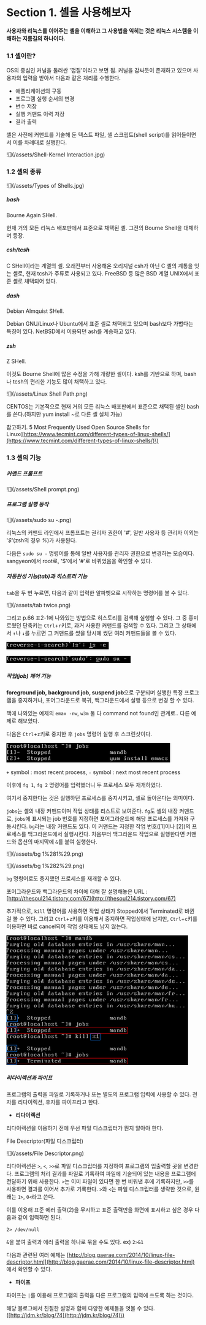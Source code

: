 # Section 1. 셸을 사용해보자

**사용자와 리눅스를 이어주는 셸을 이해하고 그 사용법을 익히는 것은 리눅스 시스템을 이해하는 지름길의 하나이다.**

### 1.1 셸이란?

OS의 중심인 커널을 둘러싼 '껍질'이라고 보면 됨. 커널을 감싸듯이 존재하고 있으며 사용자의 입력을 받아서 다음과 같은 처리를 수행한다.

* 애플리케이션의 구동
* 프로그램 실행 순서의 변경
* 변수 저장
* 실행 커맨드 이력 저장
* 결과 출력

셸은 사전에 커맨드를 기술해 둔 텍스트 파일, 셸 스크립트\(shell script\)를 읽어들이면서 이를 차례대로 실행한다.

![](/assets/Shell-Kernel Interaction.jpg)

### 1.2 셸의 종류

![](/assets/Types of Shells.jpg)

##### bash

Bourne Again SHell.

현재 거의 모든 리눅스 배포판에서 표준으로 채택된 셸. 그전의 Bourne Shell을 대체하며 등장.

##### csh/tcsh

C SHell이라는 계열의 셸. 오래전부터 사용해온 오리지널 csh가 아닌 C 셸의 계통을 잇는 셸로, 현재 tcsh가 주류로 사용되고 있다. FreeBSD 등 많은 BSD 계열 UNIX에서 표준 셸로 채택되어 있다.

##### dash

Debian Almquist SHell.

Debian GNU/Linux나 Ubuntu에서 표준 셸로 채택되고 있으며 bash보다 가볍다는 특징이 있다. NetBSD에서 이용되던 ash를 계승하고 있다.

##### zsh

Z SHell.

이것도 Bourne Shell에 많은 수정을 가해 개량한 셸이다. ksh를 기반으로 하며, bash나 tcsh의 편리한 기능도 많이 채택하고 있다.

![](/assets/Linux Shell Path.png)

CENTOS는 기본적으로 현재 거의 모든 리눅스 배포판에서 표준으로 채택된 셸인 bash를 쓴다.\(하지만 yum install ~로 다른 셸 설치 가능\)

참고하기. 5 Most Frequently Used Open Source Shells for Linux\([https://www.tecmint.com/different-types-of-linux-shells/](https://www.tecmint.com/different-types-of-linux-shells/)\)

### 1.3 셸의 기능

##### 커맨드 프롬프트

![](/assets/Shell prompt.png)

##### 프로그램 실행 동작

![](/assets/sudo su -.png)

리눅스의 커맨드 라인에서 프롬프트는 권리자 권한이 '_\#_', 일반 사용자 등 관리자 이외는 '_$_'\(zsh의 경우 _%_\)가 사용된다.

다음은 `sudo su -` 명령어를 통해 일반 사용자를 관리자 권한으로 변경하는 모습이다. sangyeon에서 root로, '$'에서 '\#'로 바뀌었음을 확인할 수 있다.

##### 자동완성 기능\(tab\)과 히스토리 기능

`tab`을 두 번 누르면, 다음과 같이 입력한 알파벳으로 시작하는 명령어를 볼 수 있다.

![](/assets/tab twice.png)

그리고 p.66 표2-1에 나와있는 방법으로 히스토리를 검색해 실행할 수 있다. 그 중 흥미로웠던 단축키는 `Ctrl`+`r`키로, 과거 사용한 커맨드를 검색할 수 있다. 그리고 그 상태에서 `↑`나 `↓`를 누르면 그 커맨드를 썼을 당시에 썼던 여러 커맨드들을 볼 수 있다.

![](/assets/ctrl+r%282%29.png)

![](/assets/ctrl+r%281%29.png)

##### 작업\(job\) 제어 기능

**foreground job, background job, suspend job**으로 구분되며 실행한 특정 프로그램을 중지하거나, 포어그라운드로 복귀, 백그라운드에서 실행 등으로 변경 할 수 있다.

책에 나와있는 예제의 `emax -nw`, `w3m` 둘 다 command not found인 관계로.. 다른 예제로 해보았다.

다음은 `Ctrl`+`z`키로 중지한 후 `jobs` 명령어 실행 후 스크린샷이다.

![](/assets/jobs.png)

`+` symbol : most recent process, `-` symbol : next most recent process

이후에 `fg 1`, `fg 2` 명령어를 입력했더니 두 프로세스 모두 재개하였다.

여기서 중지한다는 것은 실행하던 프로세스를 중지시키고, 셸로 돌아온다는 의미이다.

`jobs`는 셸의 내장 커맨드이며 작업 상태를 리스트로 보여준다. `fg`도 셸의 내장 커맨드로, `jobs`에 표시되는 job 번호를 지정하면 포어그라운드에 해당 프로세스를 가져와 구동시킨다. `bg`라는 내장 커맨드도 있다. 이 커맨드는 지정한 작업 번호\(\[1\]이나 \[2\]\)의 프로세스를 백그라운드에서 실행시킨다. 처음부터 백그라운드 작업으로 실행한다면 커맨드와 옵션의 마지막에 `&`를 붙여 실행한다.

![](/assets/bg 1%281%29.png)

![](/assets/bg 1%282%29.png)

`bg` 명령어로도 중지했던 프로세스를 재개할 수 있다.

포어그라운드와 백그라운드의 차이에 대해 잘 설명해놓은 URL : [http://thesoul214.tistory.com/67](http://thesoul214.tistory.com/67)

추가적으로, `kill` 명령어를 사용하면 작업 상태가 Stopped에서 Terminated로 바뀐 걸 볼 수 있다. 그리고 `Ctrl`+`z`키를 이용해서 중지하면 작업상태에 남지만, `Ctrl`+`c`키를 이용하면 바로 cancel되어 작업 상태에도 남지 않는다.

![](/assets/kill.png)

##### 리다이렉션과 파이프

프로그램의 출력을 파일로 기록하거나 또는 별도의 프로그램 입력에 사용할 수 있다. 전자를 리다이렉션, 후자를 파이프라고 한다.

* **리다이렉션**

리다이렉션을 이용하기 전에 우선 파일 디스크립터가 뭔지 알아야 한다.

File Descriptor\(파일 디스크립터\)

![](/assets/File Descriptor.png)

리다이렉션은 `>`, `<`, `>>`로 파일 디스크립터를 지정하여 프로그램의 입출력할 곳을 변경한다. 프로그램의 처리 결과를 파일로 기록하여 파일에 기술되어 있는 내용을 프로그램에 전달하기 위해 사용한다. `>`는 이미 파일이 있다면 한 번 비워낸 후에 기록하지만, `>>`를 사용하면 결과를 이어서 추가로 기록한다. `>`와 `<`는 파일 디스크립터를 생략한 것으로, 원래는 `1>`, `0<`라고 쓴다.

이를 이용해 표준 에러 출력\(2\)을 무시하고 표준 출력만을 화면에 표시하고 싶은 경우 다음과 같이 입력하면 된다.

```
2> /dev/null
```

`&`을 붙여 출력과 에러 출력을 하나로 묶을 수도 있다. ex\) `2>&1`

다음과 관련된 여러 예제는 [http://blog.gaerae.com/2014/10/linux-file-descriptor.html](http://blog.gaerae.com/2014/10/linux-file-descriptor.html) 에서 확인할 수 있다.

* **파이프**

파이프는 `|`를 이용해 프로그램의 출력을 다른 프로그램의 입력에 쓰도록 하는 것이다.

해당 블로그에서 친절한 설명과 함께 다양한 예제들을 엿볼 수 있다.\([http://jdm.kr/blog/74](http://jdm.kr/blog/74)\)


